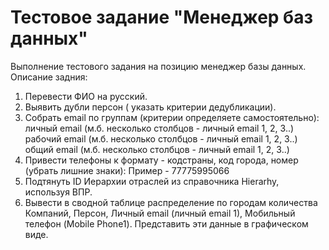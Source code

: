 # Тестовое задание "Менеджер баз данных"
Выполнение тестового задания на позицию менеджер базы данных.
Описание задния:
1. Перевести  ФИО на русский.
2. Выявить дубли персон ( указать критерии дедубликации).
3. Собрать email по группам (критерии определяете самостоятельно):
   личный email (м.б. несколько столбцов - личный email 1, 2, 3..)
   рабочий email (м.б. несколько столбцов - личный email 1, 2, 3..)
   общий email (м.б. несколько столбцов - личный email 1, 2, 3..)
4. Привести телефоны к формату - кодстраны, код города, номер (убрать лишние знаки):
   Пример - 77775995066
5. Подтянуть ID Иерархии отраcлей из справочника Hierarhy, используя ВПР.
6. Вывести в сводной таблице распределение по городам количества Компаний, Персон, Личный email (личный email 1), Мобильный телефон (Mobile Phone1).
   Представить эти данные в графическом виде.
